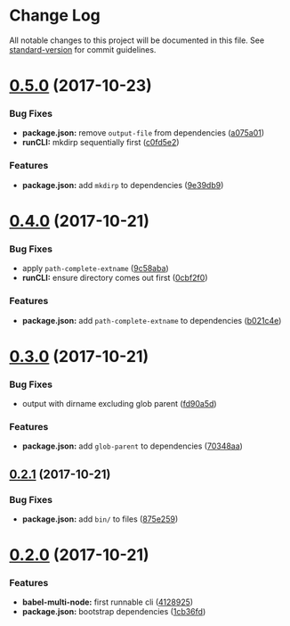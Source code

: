 # Change Log

All notable changes to this project will be documented in this file. See [standard-version](https://github.com/conventional-changelog/standard-version) for commit guidelines.

<a name="0.5.0"></a>
# [0.5.0](https://github.com/tomchentw/babel-multi-env/compare/v0.4.0...v0.5.0) (2017-10-23)


### Bug Fixes

* **package.json:** remove `output-file` from dependencies ([a075a01](https://github.com/tomchentw/babel-multi-env/commit/a075a01))
* **runCLI:** mkdirp sequentially first ([c0fd5e2](https://github.com/tomchentw/babel-multi-env/commit/c0fd5e2))


### Features

* **package.json:** add `mkdirp` to dependencies ([9e39db9](https://github.com/tomchentw/babel-multi-env/commit/9e39db9))



<a name="0.4.0"></a>
# [0.4.0](https://github.com/tomchentw/babel-multi-env/compare/v0.3.0...v0.4.0) (2017-10-21)


### Bug Fixes

* apply `path-complete-extname` ([9c58aba](https://github.com/tomchentw/babel-multi-env/commit/9c58aba))
* **runCLI:** ensure directory comes out first ([0cbf2f0](https://github.com/tomchentw/babel-multi-env/commit/0cbf2f0))


### Features

* **package.json:** add `path-complete-extname` to dependencies ([b021c4e](https://github.com/tomchentw/babel-multi-env/commit/b021c4e))



<a name="0.3.0"></a>
# [0.3.0](https://github.com/tomchentw/babel-multi-env/compare/v0.2.1...v0.3.0) (2017-10-21)


### Bug Fixes

* output with dirname excluding glob parent ([fd90a5d](https://github.com/tomchentw/babel-multi-env/commit/fd90a5d))


### Features

* **package.json:** add `glob-parent` to dependencies ([70348aa](https://github.com/tomchentw/babel-multi-env/commit/70348aa))



<a name="0.2.1"></a>
## [0.2.1](https://github.com/tomchentw/babel-multi-env/compare/v0.2.0...v0.2.1) (2017-10-21)


### Bug Fixes

* **package.json:** add `bin/` to files ([875e259](https://github.com/tomchentw/babel-multi-env/commit/875e259))



<a name="0.2.0"></a>
# [0.2.0](https://github.com/tomchentw/babel-multi-env/compare/v0.1.0...v0.2.0) (2017-10-21)


### Features

* **babel-multi-node:** first runnable cli ([4128925](https://github.com/tomchentw/babel-multi-env/commit/4128925))
* **package.json:** bootstrap dependencies ([1cb36fd](https://github.com/tomchentw/babel-multi-env/commit/1cb36fd))
